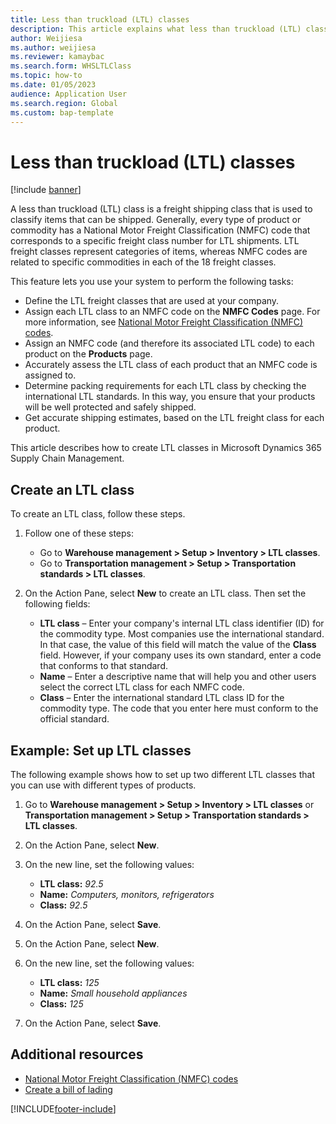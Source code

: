 ```yaml
---
title: Less than truckload (LTL) classes
description: This article explains what less than truckload (LTL) classes are and describes how to set them up in Microsoft Dynamics 365 Supply Chain Management.
author: Weijiesa
ms.author: weijiesa
ms.reviewer: kamaybac
ms.search.form: WHSLTLClass
ms.topic: how-to
ms.date: 01/05/2023
audience: Application User
ms.search.region: Global
ms.custom: bap-template
---
```


# Less than truckload (LTL) classes

[!include [banner](../includes/banner.md)]

A less than truckload (LTL) class is a freight shipping class that is used to classify items that can be shipped. Generally, every type of product or commodity has a National Motor Freight Classification (NMFC) code that corresponds to a specific freight class number for LTL shipments. LTL freight classes represent categories of items, whereas NMFC codes are related to specific commodities in each of the 18 freight classes.

This feature lets you use your system to perform the following tasks:

- Define the LTL freight classes that are used at your company.
- Assign each LTL class to an NMFC code on the **NMFC Codes** page. For more information, see [National Motor Freight Classification (NMFC) codes](nmfc-codes.md).
- Assign an NMFC code (and therefore its associated LTL code) to each product on the **Products** page.
- Accurately assess the LTL class of each product that an NMFC code is assigned to.
- Determine packing requirements for each LTL class by checking the international LTL standards. In this way, you ensure that your products will be well protected and safely shipped.
- Get accurate shipping estimates, based on the LTL freight class for each product.

This article describes how to create LTL classes in Microsoft Dynamics 365 Supply Chain Management.

## Create an LTL class

To create an LTL class, follow these steps.

1. Follow one of these steps:

    - Go to **Warehouse management \> Setup \> Inventory \> LTL classes**.
    - Go to **Transportation management \> Setup \> Transportation standards \> LTL classes**.

2. On the Action Pane, select **New** to create an LTL class. Then set the following fields:

    - **LTL class** – Enter your company's internal LTL class identifier (ID) for the commodity type. Most companies use the international standard. In that case, the value of this field will match the value of the **Class** field. However, if your company uses its own standard, enter a code that conforms to that standard.
    - **Name** – Enter a descriptive name that will help you and other users select the correct LTL class for each NMFC code.
    - **Class** – Enter the international standard LTL class ID for the commodity type. The code that you enter here must conform to the official standard.

## Example: Set up LTL classes

The following example shows how to set up two different LTL classes that you can use with different types of products.

1. Go to **Warehouse management \> Setup \> Inventory \> LTL classes** or **Transportation management \> Setup \> Transportation standards \> LTL classes**.
1. On the Action Pane, select **New**.
1. On the new line, set the following values:

    - **LTL class:** *92.5*
    - **Name:** *Computers, monitors, refrigerators*
    - **Class:** *92.5*

1. On the Action Pane, select **Save**.
1. On the Action Pane, select **New**.
1. On the new line, set the following values:

    - **LTL class:** *125*
    - **Name:** *Small household appliances*
    - **Class:** *125*

1. On the Action Pane, select **Save**.

## Additional resources

- [National Motor Freight Classification (NMFC) codes](nmfc-codes.md)
- [Create a bill of lading](create-bill-of-lading.md)

[!INCLUDE[footer-include](../../includes/footer-banner.md)]
